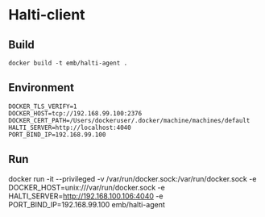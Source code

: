 # Halti-client


## Build
```
docker build -t emb/halti-agent .
```

## Environment
```
DOCKER_TLS_VERIFY=1
DOCKER_HOST=tcp://192.168.99.100:2376
DOCKER_CERT_PATH=/Users/dockeruser/.docker/machine/machines/default
HALTI_SERVER=http://localhost:4040
PORT_BIND_IP=192.168.99.100
```

## Run

docker run -it --privileged -v /var/run/docker.sock:/var/run/docker.sock -e DOCKER_HOST=unix:///var/run/docker.sock -e HALTI_SERVER=http://192.168.100.106:4040 -e PORT_BIND_IP=192.168.99.100 emb/halti-agent
